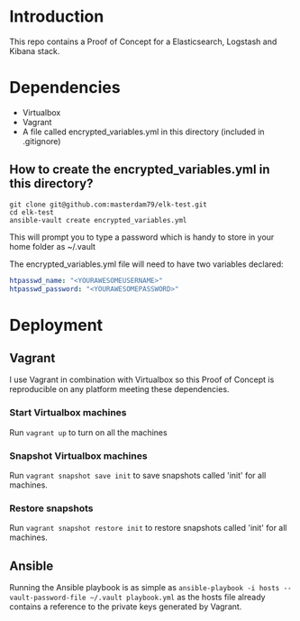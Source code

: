 # Introduction
This repo contains a Proof of Concept for a Elasticsearch, Logstash and Kibana stack.

# Dependencies
* Virtualbox
* Vagrant
* A file called encrypted_variables.yml in this directory (included in .gitignore)

## How to create the encrypted_variables.yml in this directory?
```
git clone git@github.com:masterdam79/elk-test.git
cd elk-test
ansible-vault create encrypted_variables.yml
```
This will prompt you to type a password which is handy to store in your home folder as ~/.vault

The encrypted_variables.yml file will need to have two variables declared:
```yaml
htpasswd_name: "<YOURAWESOMEUSERNAME>"
htpasswd_password: "<YOURAWESOMEPASSWORD>"
```

# Deployment

## Vagrant
I use Vagrant in combination with Virtualbox so this Proof of Concept is reproducible on any platform meeting these dependencies.

### Start Virtualbox machines
Run ```vagrant up``` to turn on all the machines

### Snapshot Virtualbox machines
Run ```vagrant snapshot save init``` to save snapshots called 'init' for all machines.

### Restore snapshots
Run ```vagrant snapshot restore init``` to restore snapshots called 'init' for all machines.

## Ansible
Running the Ansible playbook is as simple as ```ansible-playbook -i hosts --vault-password-file ~/.vault playbook.yml``` as the hosts file already contains a reference to the private keys generated by Vagrant.
